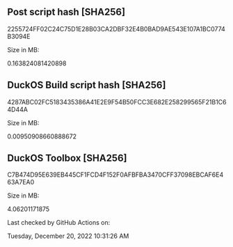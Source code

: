 ## **Post script hash [SHA256]**































2255724FF02C24C75D1E28B03CA2DBF32E4B0BAD9AE543E107A1BC0774B3094E































Size in MB:































0.163824081420898















































## **DuckOS Build script hash [SHA256]**















4287ABC02FC5183435386A41E2E9F54B50FCC3E682E258299565F21B1C64D44A























Size in MB:







0.00950908660888672











## **DuckOS Toolbox [SHA256]**



C7B474D95E639EB445CF1FCD4F152F0AFBFBA3470CFF37098EBCAF6E463A7EA0





Size in MB:

4.06201171875



Last checked by GitHub Actions on:

Tuesday, December 20, 2022 10:31:26 AM

